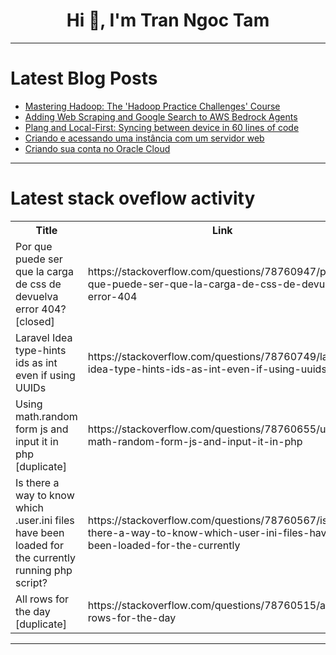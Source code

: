 <h1 align="center">Hi 👋, I'm Tran Ngoc Tam</h1>

---

# Latest Blog Posts 
<!-- BLOG-POST-LIST:START -->
- [Mastering Hadoop: The &#39;Hadoop Practice Challenges&#39; Course](https://dev.to/labex/mastering-hadoop-the-hadoop-practice-challenges-course-2f7)
- [Adding Web Scraping and Google Search to AWS Bedrock Agents](https://dev.to/b-d055/adding-web-scraping-and-google-search-to-aws-bedrock-agents-55a8)
- [Plang and Local-First: Syncing between device in 60 lines of code](https://dev.to/ingigauti/plang-and-local-first-syncing-between-device-in-60-lines-of-code-5a01)
- [Criando e acessando uma instância com um servidor web](https://dev.to/matheusalejandro/criando-e-acessando-uma-instancia-com-um-servidor-web-45p3)
- [Criando sua conta no Oracle Cloud](https://dev.to/matheusalejandro/criando-sua-conta-no-oracle-cloud-17ka)
<!-- BLOG-POST-LIST:END -->

---

# Latest stack oveflow activity
<table>
  <tr><th>Title</th><th>Link</th></tr>
  <!-- STACKOVERFLOW:START --><tr><td>Por que puede ser que la carga de css de devuelva error 404? [closed]</td><td>https://stackoverflow.com/questions/78760947/por-que-puede-ser-que-la-carga-de-css-de-devuelva-error-404</td></tr><tr><td>Laravel Idea type-hints ids as int even if using UUIDs</td><td>https://stackoverflow.com/questions/78760749/laravel-idea-type-hints-ids-as-int-even-if-using-uuids</td></tr><tr><td>Using math.random form js and input it in php [duplicate]</td><td>https://stackoverflow.com/questions/78760655/using-math-random-form-js-and-input-it-in-php</td></tr><tr><td>Is there a way to know which .user.ini files have been loaded for the currently running php script?</td><td>https://stackoverflow.com/questions/78760567/is-there-a-way-to-know-which-user-ini-files-have-been-loaded-for-the-currently</td></tr><tr><td>All rows for the day [duplicate]</td><td>https://stackoverflow.com/questions/78760515/all-rows-for-the-day</td></tr><!-- STACKOVERFLOW:END -->
</table>

---


